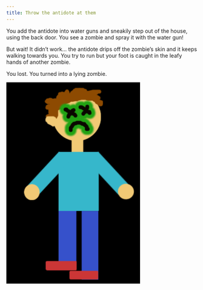 ```yaml
---
title: Throw the antidote at them
---
```


You add the antidote into water guns and sneakily step out of the house, using the back door. You see a zombie and spray it with the water gun! 

But wait! It didn’t work… the antidote drips off the zombie’s skin and it keeps walking towards you. You try to run but your foot is caught in the leafy hands of another zombie. 

You lost. You turned into a lying zombie.

![zombieyou](zombieyou.png) 
